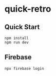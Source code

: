 # quick-retro

## Quick Start

```
npm install
npm run dev
```

## Firebase 

```
npx firebase login
```
